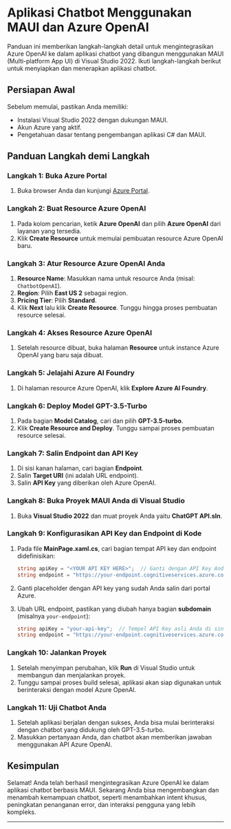 # Aplikasi Chatbot Menggunakan MAUI dan Azure OpenAI

Panduan ini memberikan langkah-langkah detail untuk mengintegrasikan Azure OpenAI ke dalam aplikasi chatbot yang dibangun menggunakan MAUI (Multi-platform App UI) di Visual Studio 2022. Ikuti langkah-langkah berikut untuk menyiapkan dan menerapkan aplikasi chatbot.

## Persiapan Awal

Sebelum memulai, pastikan Anda memiliki:

- Instalasi Visual Studio 2022 dengan dukungan MAUI.
- Akun Azure yang aktif.
- Pengetahuan dasar tentang pengembangan aplikasi C# dan MAUI.

## Panduan Langkah demi Langkah

### Langkah 1: Buka Azure Portal

1. Buka browser Anda dan kunjungi [Azure Portal](https://portal.azure.com).

### Langkah 2: Buat Resource Azure OpenAI

1. Pada kolom pencarian, ketik **Azure OpenAI** dan pilih **Azure OpenAI** dari layanan yang tersedia.
2. Klik **Create Resource** untuk memulai pembuatan resource Azure OpenAI baru.

### Langkah 3: Atur Resource Azure OpenAI Anda

1. **Resource Name**: Masukkan nama untuk resource Anda (misal: `ChatbotOpenAI`).
2. **Region**: Pilih **East US 2** sebagai region.
3. **Pricing Tier**: Pilih **Standard**.
4. Klik **Next** lalu klik **Create Resource**. Tunggu hingga proses pembuatan resource selesai.

### Langkah 4: Akses Resource Azure OpenAI

1. Setelah resource dibuat, buka halaman **Resource** untuk instance Azure OpenAI yang baru saja dibuat.

### Langkah 5: Jelajahi Azure AI Foundry

1. Di halaman resource Azure OpenAI, klik **Explore Azure AI Foundry**.

### Langkah 6: Deploy Model GPT-3.5-Turbo

1. Pada bagian **Model Catalog**, cari dan pilih **GPT-3.5-turbo**.
2. Klik **Create Resource and Deploy**. Tunggu sampai proses pembuatan resource selesai.

### Langkah 7: Salin Endpoint dan API Key

1. Di sisi kanan halaman, cari bagian **Endpoint**.
2. Salin **Target URI** (ini adalah URL endpoint).
3. Salin **API Key** yang diberikan oleh Azure OpenAI.

### Langkah 8: Buka Proyek MAUI Anda di Visual Studio

1. Buka **Visual Studio 2022** dan muat proyek Anda yaitu **ChatGPT API.sln**.

### Langkah 9: Konfigurasikan API Key dan Endpoint di Kode

1. Pada file **MainPage.xaml.cs**, cari bagian tempat API key dan endpoint didefinisikan:

   ```csharp
   string apiKey = "<YOUR API KEY HERE>";  // Ganti dengan API Key Anda
   string endpoint = "https://your-endpoint.cognitiveservices.azure.com/";  // Ganti dengan Endpoint Anda
   ```

2. Ganti placeholder **<YOUR API KEY HERE>** dengan API key yang sudah Anda salin dari portal Azure.
3. Ubah URL endpoint, pastikan yang diubah hanya bagian **subdomain** (misalnya `your-endpoint`):

   ```csharp
   string apiKey = "your-api-key";  // Tempel API Key asli Anda di sini
   string endpoint = "https://your-endpoint.cognitiveservices.azure.com/";  // Ganti subdomain
   ```

### Langkah 10: Jalankan Proyek

1. Setelah menyimpan perubahan, klik **Run** di Visual Studio untuk membangun dan menjalankan proyek.
2. Tunggu sampai proses build selesai, aplikasi akan siap digunakan untuk berinteraksi dengan model Azure OpenAI.

### Langkah 11: Uji Chatbot Anda

1. Setelah aplikasi berjalan dengan sukses, Anda bisa mulai berinteraksi dengan chatbot yang didukung oleh GPT-3.5-turbo.
2. Masukkan pertanyaan Anda, dan chatbot akan memberikan jawaban menggunakan API Azure OpenAI.

## Kesimpulan

Selamat! Anda telah berhasil mengintegrasikan Azure OpenAI ke dalam aplikasi chatbot berbasis MAUI. Sekarang Anda bisa mengembangkan dan menambah kemampuan chatbot, seperti menambahkan intent khusus, peningkatan penanganan error, dan interaksi pengguna yang lebih kompleks.

---
